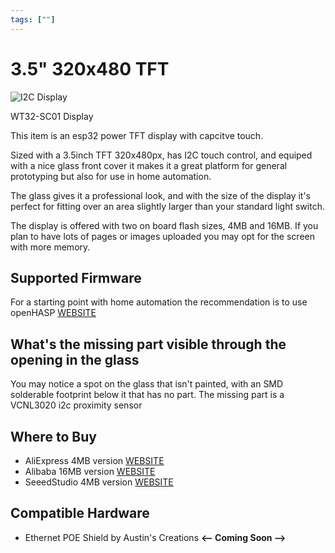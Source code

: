 ```yaml
---
tags: [""]
---
```


# 3.5" 320x480 TFT

<!-- Board Image -->
![I2C Display](/images/addons/wt32-sc01.jpg)

<!-- Board Description -->
WT32-SC01 Display

This item is an esp32 power TFT display with capcitve touch.

Sized with a 3.5inch TFT 320x480px, has I2C touch control, and equiped with a nice glass front cover it makes it a great platform for general prototyping but also for use in home automation.

The glass gives it a professional look, and with the size of the display it's perfect for fitting over an area slightly larger than your standard light switch.

The display is offered with two on board flash sizes, 4MB and 16MB. If you plan to have lots of pages or images uploaded you may opt for the screen with more memory.


## Supported Firmware
For a starting point with home automation the recommendation is to use openHASP [WEBSITE](https://openhasp.haswitchplate.com/)

<!-- ## Supported Libraries
- ESP SENSOR Library  [Link](/docs/libraries/esp-sensor-library.md) -->

## What's the missing part visible through the opening in the glass
You may notice a spot on the glass that isn't painted, with an SMD solderable footprint below it that has no part. The missing part is a VCNL3020 i2c proximity sensor

## Where to Buy
- AliExpress 4MB version [WEBSITE](https://www.aliexpress.com/item/1005003243680932.html)
- Alibaba 16MB version [WEBSITE](https://www.alibaba.com/pla/esp32-display-modules-WT32-SC0116MB-35inch-lcd_62534911683.html)
- SeeedStudio 4MB version [WEBSITE](https://www.seeedstudio.com/ESP32-Development-board-WT32-SC01-p-4735.html)

<!-- ## FAQs
:::
TODO - to supply some FAQ's
::: -->

## Compatible Hardware
- Ethernet POE Shield by Austin's Creations **<-- Coming Soon -->**

